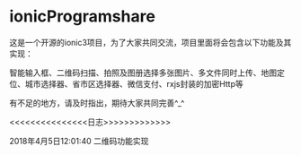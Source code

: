 # ionicProgramshare
这是一个开源的ionic3项目，为了大家共同交流，项目里面将会包含以下功能及其实现：

智能输入框、二维码扫描、拍照及图册选择多张图片、多文件同时上传、地图定位、城市选择器、省市区选择器、微信支付、rxjs封装的加密Http等

有不足的地方，请及时指出，期待大家共同完善^_^

<<<<<<<<<<<<<<<日志>>>>>>>>>>>>>

2018年4月5日12:01:40
二维码功能实现

